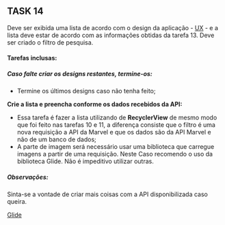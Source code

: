 ## TASK 14

Deve ser exibida uma lista de acordo com o design da aplicação - [UX](#head1234) - e a lista deve estar de acordo com as informações obtidas da tarefa 13. Deve ser criado o filtro de pesquisa. 

#### Tarefas inclusas:

##### Caso falte criar os designs restantes, termine-os:

- Termine os últimos designs caso não tenha feito;

**Crie a lista e preencha conforme os dados recebidos da API:**

- Essa tarefa é fazer a lista utilizando de **RecyclerView** de mesmo modo que foi feito nas tarefas 10 e 11, a diferença consiste que o filtro é uma nova requisição a API da Marvel e que os dados são da API Marvel e não de um banco de dados;
- A parte de imagem será necessário usar uma biblioteca que carregue imagens a partir de uma requisição. Neste Caso recomendo o uso da biblioteca Glide. Não é impeditivo utilizar outras. 

##### Observações:

Sinta-se a vontade de criar mais coisas com a API disponibilizada caso queira.

[Glide](https://github.com/bumptech/glide)
